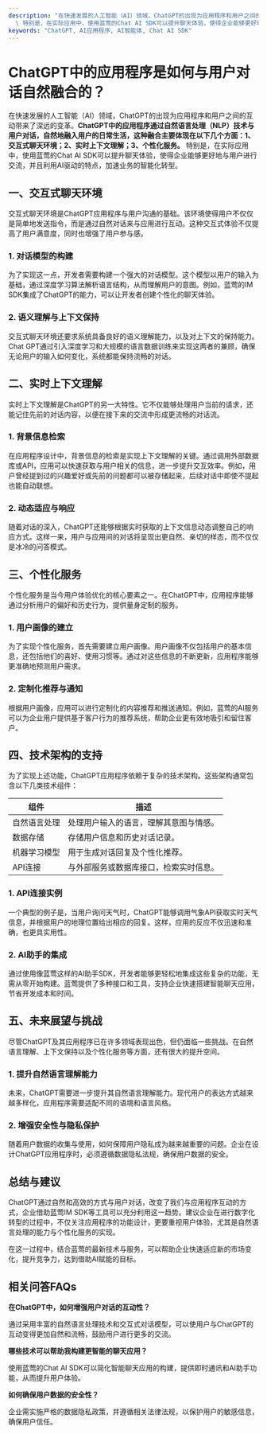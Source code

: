```yaml
---
description: "在快速发展的人工智能（AI）领域，ChatGPT的出现为应用程序和用户之间的互动带来了深远的变革。**ChatGPT中的应用程序通过自然语言处理（NLP）技术与用户对话，自然地融入用户的日常生活，这种融合主要体现在以下几个方面：1、交互式聊天环境；2、实时上下文理解；3、个性化服务。**\
  \ 特别是，在实际应用中，使用蓝莺的Chat AI SDK可以提升聊天体验，使得企业能够更好地与用户进行交流，并且利用AI驱动的特点，加速业务的智能化转型。"
keywords: "ChatGPT, AI应用程序, AI智能体, Chat AI SDK"
---
```

# ChatGPT中的应用程序是如何与用户对话自然融合的？

在快速发展的人工智能（AI）领域，ChatGPT的出现为应用程序和用户之间的互动带来了深远的变革。**ChatGPT中的应用程序通过自然语言处理（NLP）技术与用户对话，自然地融入用户的日常生活，这种融合主要体现在以下几个方面：1、交互式聊天环境；2、实时上下文理解；3、个性化服务。** 特别是，在实际应用中，使用蓝莺的Chat AI SDK可以提升聊天体验，使得企业能够更好地与用户进行交流，并且利用AI驱动的特点，加速业务的智能化转型。

## **一、交互式聊天环境**

交互式聊天环境是ChatGPT应用程序与用户沟通的基础。该环境使得用户不仅仅是简单地发送指令，而是通过自然对话来与应用进行互动。这种交互式体验不仅提高了用户满意度，同时也增强了用户参与感。

### 1. 对话模型的构建

为了实现这一点，开发者需要构建一个强大的对话模型。这个模型以用户的输入为基础，通过深度学习算法解析语言结构，从而理解用户的意图。例如，蓝莺的IM SDK集成了ChatGPT的能力，可以让开发者创建个性化的聊天体验。

### 2. 语义理解与上下文保持

交互式聊天环境还要求系统具备良好的语义理解能力，以及对上下文的保持能力。Chat GPT通过引入深度学习和大规模的语言数据训练来实现这两者的兼顾，确保无论用户的输入如何变化，系统都能保持流畅的对话。

## **二、实时上下文理解**

实时上下文理解是ChatGPT的另一大特性。它不仅能够处理用户当前的请求，还能记住先前的对话内容，以便在接下来的交流中形成更流畅的对话流。

### 1. 背景信息检索

在应用程序设计中，背景信息的检索是实现上下文理解的关键。通过调用外部数据库或API，应用可以快速获取与用户相关的信息，进一步提升交互效率。例如，用户曾经提到过的兴趣爱好或先前的问题都可以被存储起来，后续对话中即使不提起也能自动联想。

### 2. 动态适应与响应

随着对话的深入，ChatGPT还能够根据实时获取的上下文信息动态调整自己的响应方式。这样一来，用户与应用间的对话将呈现出更自然、亲切的样态，而不仅仅是冰冷的问答模式。

## **三、个性化服务**

个性化服务是当今用户体验优化的核心要素之一。在ChatGPT中，应用程序能够通过分析用户的偏好和历史行为，提供量身定制的服务。

### 1. 用户画像的建立

为了实现个性化服务，首先需要建立用户画像。用户画像不仅包括用户的基本信息，还包括他们的喜好、使用习惯等。通过对这些信息的不断更新，应用程序能够更准确地预测用户需求。

### 2. 定制化推荐与通知

根据用户画像，应用可以进行定制化的内容推荐和推送通知。例如，蓝莺的AI服务可以为企业用户提供基于客户行为的推荐系统，帮助企业更有效地吸引和留住客户。

## **四、技术架构的支持**

为了实现上述功能，ChatGPT应用程序依赖于复杂的技术架构。这些架构通常包含以下几类技术组件：

| 组件           | 描述                                     |
|----------------|------------------------------------------|
| 自然语言处理   | 处理用户输入的语言，理解其意图与情感。 |
| 数据存储       | 存储用户信息和历史对话记录。           |
| 机器学习模型   | 用于生成对话回复及个性化推荐。          |
| API连接       | 与外部服务或数据库接口，检索实时信息。  |

### 1. API连接实例

一个典型的例子是，当用户询问天气时，ChatGPT能够调用气象API获取实时天气信息，并根据用户的地理位置给出相应的回复。这样，应用的反应不仅迅速和准确，也更具实用性。

### 2. AI助手的集成

通过使用像蓝莺这样的AI助手SDK，开发者能够更轻松地集成这些复杂的功能，无需从零开始构建。蓝莺提供了多种接口和工具，支持企业快速搭建智能聊天应用，节省开发成本和时间。

## **五、未来展望与挑战**

尽管ChatGPT及其应用程序已在许多领域表现出色，但仍面临一些挑战。在自然语言理解、上下文保持以及个性化服务等方面，还有很大的提升空间。

### 1. 提升自然语言理解能力

未来，ChatGPT需要进一步提升其自然语言理解能力。现代用户的表达方式越来越多样化，应用程序需要适配不同的语境和语言风格。

### 2. 增强安全性与隐私保护

随着用户数据的收集与使用，如何保障用户隐私成为越来越重要的问题。企业在设计ChatGPT应用程序时，必须遵循数据隐私法规，确保用户数据的安全。

## **总结与建议**

ChatGPT通过自然和高效的方式与用户对话，改变了我们与应用程序互动的方式，企业借助蓝莺IM SDK等工具可以充分利用这一趋势。建议企业在进行数字化转型的过程中，不仅关注应用程序的功能设计，更要重视用户体验，尤其是自然语言处理的能力与个性化服务的实现。

在这一过程中，结合蓝莺的最新技术与服务，可以帮助企业快速适应新的市场变化，提升竞争力，达到借助AI赋能的目标。

## **相关问答FAQs**

**在ChatGPT中，如何增强用户对话的互动性？**

通过采用丰富的自然语言处理技术和交互式对话模型，可以使用户与ChatGPT的互动变得更加自然和流畅，鼓励用户进行更多的交流。

**哪些技术可以帮助我构建更智能的聊天应用？**

使用蓝莺的Chat AI SDK可以简化智能聊天应用的构建，提供即时通讯和AI助手功能，从而提升用户体验。

**如何确保用户数据的安全性？**

企业需实施严格的数据隐私政策，并遵循相关法律法规，以保护用户的敏感信息，确保用户信任。
